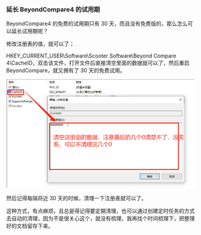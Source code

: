 ### 延长 BeyondCompare4 的试用期

BeyondCompare4 的免费的试用期只有 30 天，而且没有免费版的，那么怎么可以延长试用期呢？

修改注册表的值，就可以了；

HKEY_CURRENT_USER\Software\Scooter Software\Beyond Compare 4\CacheID，双击该文件，打开文件后直接清空里面的数据就可以了，然后重启 BeyondCompare，就又拥有了 30 天的免费试用。

![延长BeyondCompare4的免费试用期](./images/i5.png)

然后记得每隔将近 30 天的时候，清理一下注册表就可以了。

这种方式，有点麻烦，且总是得记得要定期清理，也可以通过创建定时任务的方式去自动的清理，因为不是很关心这个，就没有梳理，我再找个时间梳理下，把整理好的文档留存下来。
